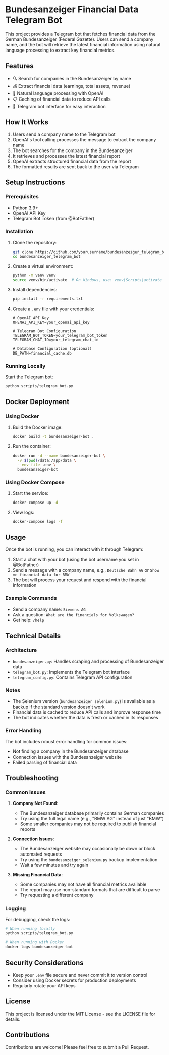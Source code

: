 # Bundesanzeiger Financial Data Telegram Bot

This project provides a Telegram bot that fetches financial data from the German Bundesanzeiger (Federal Gazette). Users can send a company name, and the bot will retrieve the latest financial information using natural language processing to extract key financial metrics.

## Features

- 🔍 Search for companies in the Bundesanzeiger by name
- 💰 Extract financial data (earnings, total assets, revenue)
- 💬 Natural language processing with OpenAI
- 📋 Caching of financial data to reduce API calls
- 🤖 Telegram bot interface for easy interaction

## How It Works

1. Users send a company name to the Telegram bot
2. OpenAI's tool calling processes the message to extract the company name
3. The bot searches for the company in the Bundesanzeiger
4. It retrieves and processes the latest financial report
5. OpenAI extracts structured financial data from the report
6. The formatted results are sent back to the user via Telegram

## Setup Instructions

### Prerequisites

- Python 3.9+
- OpenAI API Key
- Telegram Bot Token (from @BotFather)

### Installation

1. Clone the repository:
   ```bash
   git clone https://github.com/yourusername/bundesanzeiger_telegram_bot.git
   cd bundesanzeiger_telegram_bot
   ```

2. Create a virtual environment:
   ```bash
   python -m venv venv
   source venv/bin/activate  # On Windows, use: venv\Scripts\activate
   ```

3. Install dependencies:
   ```bash
   pip install -r requirements.txt
   ```

4. Create a `.env` file with your credentials:
   ```
   # OpenAI API Key
   OPENAI_API_KEY=your_openai_api_key

   # Telegram Bot Configuration
   TELEGRAM_BOT_TOKEN=your_telegram_bot_token
   TELEGRAM_CHAT_ID=your_telegram_chat_id

   # Database Configuration (optional)
   DB_PATH=financial_cache.db
   ```

### Running Locally

Start the Telegram bot:

```bash
python scripts/telegram_bot.py
```

## Docker Deployment

### Using Docker

1. Build the Docker image:
   ```bash
   docker build -t bundesanzeiger-bot .
   ```

2. Run the container:
   ```bash
   docker run -d --name bundesanzeiger-bot \
     -v $(pwd)/data:/app/data \
     --env-file .env \
     bundesanzeiger-bot
   ```

### Using Docker Compose

1. Start the service:
   ```bash
   docker-compose up -d
   ```

2. View logs:
   ```bash
   docker-compose logs -f
   ```

## Usage

Once the bot is running, you can interact with it through Telegram:

1. Start a chat with your bot (using the bot username you set in @BotFather)
2. Send a message with a company name, e.g., `Deutsche Bahn AG` or `Show me financial data for BMW`
3. The bot will process your request and respond with the financial information

### Example Commands

- Send a company name: `Siemens AG`
- Ask a question: `What are the financials for Volkswagen?`
- Get help: `/help`

## Technical Details

### Architecture

- `bundesanzeiger.py`: Handles scraping and processing of Bundesanzeiger data
- `telegram_bot.py`: Implements the Telegram bot interface
- `telegram_config.py`: Contains Telegram API configuration

### Notes

- The Selenium version (`bundesanzeiger_selenium.py`) is available as a backup if the standard version doesn't work
- Financial data is cached to reduce API calls and improve response time
- The bot indicates whether the data is fresh or cached in its responses

### Error Handling

The bot includes robust error handling for common issues:

- Not finding a company in the Bundesanzeiger database
- Connection issues with the Bundesanzeiger website
- Failed parsing of financial data

## Troubleshooting

### Common Issues

1. **Company Not Found**: 
   - The Bundesanzeiger database primarily contains German companies
   - Try using the full legal name (e.g., "BMW AG" instead of just "BMW")
   - Some smaller companies may not be required to publish financial reports

2. **Connection Issues**:
   - The Bundesanzeiger website may occasionally be down or block automated requests
   - Try using the `bundesanzeiger_selenium.py` backup implementation
   - Wait a few minutes and try again

3. **Missing Financial Data**:
   - Some companies may not have all financial metrics available
   - The report may use non-standard formats that are difficult to parse
   - Try requesting a different company

### Logging

For debugging, check the logs:

```bash
# When running locally
python scripts/telegram_bot.py

# When running with Docker
docker logs bundesanzeiger-bot
```

## Security Considerations

- Keep your `.env` file secure and never commit it to version control
- Consider using Docker secrets for production deployments
- Regularly rotate your API keys

## License

This project is licensed under the MIT License - see the LICENSE file for details.

## Contributions

Contributions are welcome! Please feel free to submit a Pull Request. 